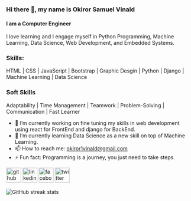 ### Hi there 👋, my name is Okiror Samuel Vinald
#### I am a Computer Engineer

I love learning and I engage myself in Python Programming, Machine Learning, Data Science, Web Development, and Embedded Systems.

### Skills: 
HTML | CSS | JavaScript | Bootstrap | Graphic Desgin  | Python | Django | Machine Learning | Data Science

### Soft Skills
Adaptability | Time Management | Teamwork | Problem-Solving | Communication | Fast Learner
    

- 🔭 I’m currently working on fine tuning my skills in web development using react for FrontEnd and django for BackEnd. 
- 🌱 I’m currently learning Data Science as a new skill on top of Machine Learning. 
- 📫 How to reach me: okiror1vinald@gmail.com 
- ⚡ Fun fact: Programming is a journey, you just need to take steps. 


[<img src='https://cdn.jsdelivr.net/npm/simple-icons@3.0.1/icons/github.svg' alt='github' height='40'>](https://github.com/Vinald )  [<img src='https://cdn.jsdelivr.net/npm/simple-icons@3.0.1/icons/linkedin.svg' alt='linkedin' height='40'>](https://www.linkedin.com/in/okirorsamuelvinald/)  [<img src='https://cdn.jsdelivr.net/npm/simple-icons@3.0.1/icons/facebook.svg' alt='facebook' height='40'>](https://www.facebook.com/osamuelvinald)  [<img src='https://cdn.jsdelivr.net/npm/simple-icons@3.0.1/icons/twitter.svg' alt='twitter' height='40'>](https://twitter.com/@osamuelvinald)  


![GitHub streak stats](https://streak-stats.demolab.com/?user=Vinald )  

